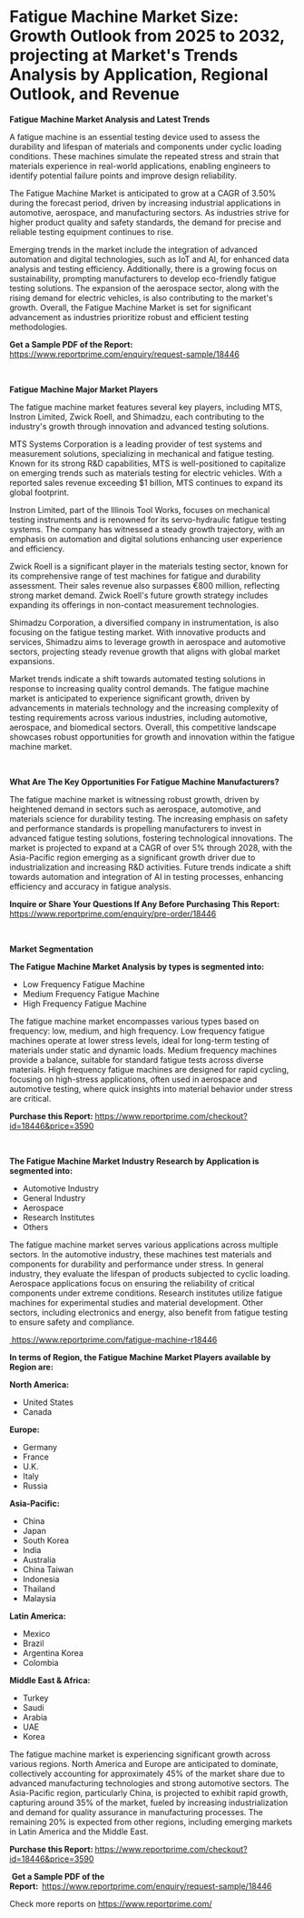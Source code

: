 <p><h1>Fatigue Machine Market Size: Growth Outlook from 2025 to 2032, projecting at Market's Trends Analysis by Application, Regional Outlook, and Revenue</h1></p><p><strong>Fatigue Machine Market Analysis and Latest Trends</strong></p>
<p><p>A fatigue machine is an essential testing device used to assess the durability and lifespan of materials and components under cyclic loading conditions. These machines simulate the repeated stress and strain that materials experience in real-world applications, enabling engineers to identify potential failure points and improve design reliability. </p><p>The Fatigue Machine Market is anticipated to grow at a CAGR of 3.50% during the forecast period, driven by increasing industrial applications in automotive, aerospace, and manufacturing sectors. As industries strive for higher product quality and safety standards, the demand for precise and reliable testing equipment continues to rise. </p><p>Emerging trends in the market include the integration of advanced automation and digital technologies, such as IoT and AI, for enhanced data analysis and testing efficiency. Additionally, there is a growing focus on sustainability, prompting manufacturers to develop eco-friendly fatigue testing solutions. The expansion of the aerospace sector, along with the rising demand for electric vehicles, is also contributing to the market's growth. Overall, the Fatigue Machine Market is set for significant advancement as industries prioritize robust and efficient testing methodologies.</p></p>
<p><strong>Get a Sample PDF of the Report:&nbsp;</strong> <a href="https://www.reportprime.com/enquiry/request-sample/18446?utm_campaign=2220&utm_medium=2&utm_source=Github&utm_content=ia&utm_term=19032025&utm_id=fatigue-machine">https://www.reportprime.com/enquiry/request-sample/18446</a></p>
<p>&nbsp;</p>
<p><strong>Fatigue Machine Major Market Players</strong></p>
<p><p>The fatigue machine market features several key players, including MTS, Instron Limited, Zwick Roell, and Shimadzu, each contributing to the industry's growth through innovation and advanced testing solutions. </p><p>MTS Systems Corporation is a leading provider of test systems and measurement solutions, specializing in mechanical and fatigue testing. Known for its strong R&D capabilities, MTS is well-positioned to capitalize on emerging trends such as materials testing for electric vehicles. With a reported sales revenue exceeding $1 billion, MTS continues to expand its global footprint.</p><p>Instron Limited, part of the Illinois Tool Works, focuses on mechanical testing instruments and is renowned for its servo-hydraulic fatigue testing systems. The company has witnessed a steady growth trajectory, with an emphasis on automation and digital solutions enhancing user experience and efficiency.</p><p>Zwick Roell is a significant player in the materials testing sector, known for its comprehensive range of test machines for fatigue and durability assessment. Their sales revenue also surpasses €800 million, reflecting strong market demand. Zwick Roell's future growth strategy includes expanding its offerings in non-contact measurement technologies.</p><p>Shimadzu Corporation, a diversified company in instrumentation, is also focusing on the fatigue testing market. With innovative products and services, Shimadzu aims to leverage growth in aerospace and automotive sectors, projecting steady revenue growth that aligns with global market expansions.</p><p>Market trends indicate a shift towards automated testing solutions in response to increasing quality control demands. The fatigue machine market is anticipated to experience significant growth, driven by advancements in materials technology and the increasing complexity of testing requirements across various industries, including automotive, aerospace, and biomedical sectors. Overall, this competitive landscape showcases robust opportunities for growth and innovation within the fatigue machine market.</p></p>
<p>&nbsp;</p>
<p><strong>What Are The Key Opportunities For Fatigue Machine Manufacturers?</strong></p>
<p><p>The fatigue machine market is witnessing robust growth, driven by heightened demand in sectors such as aerospace, automotive, and materials science for durability testing. The increasing emphasis on safety and performance standards is propelling manufacturers to invest in advanced fatigue testing solutions, fostering technological innovations. The market is projected to expand at a CAGR of over 5% through 2028, with the Asia-Pacific region emerging as a significant growth driver due to industrialization and increasing R&D activities. Future trends indicate a shift towards automation and integration of AI in testing processes, enhancing efficiency and accuracy in fatigue analysis.</p></p>
<p><strong>Inquire or Share Your Questions If Any Before Purchasing This Report:</strong> <a href="https://www.reportprime.com/enquiry/pre-order/18446?utm_campaign=2220&utm_medium=2&utm_source=Github&utm_content=ia&utm_term=19032025&utm_id=fatigue-machine">https://www.reportprime.com/enquiry/pre-order/18446</a></p>
<p>&nbsp;</p>
<p><strong>Market Segmentation</strong></p>
<p><strong>The Fatigue Machine Market Analysis by types is segmented into:</strong></p>
<p><ul><li>Low Frequency Fatigue Machine</li><li>Medium Frequency Fatigue Machine</li><li>High Frequency Fatigue Machine</li></ul></p>
<p><p>The fatigue machine market encompasses various types based on frequency: low, medium, and high frequency. Low frequency fatigue machines operate at lower stress levels, ideal for long-term testing of materials under static and dynamic loads. Medium frequency machines provide a balance, suitable for standard fatigue tests across diverse materials. High frequency fatigue machines are designed for rapid cycling, focusing on high-stress applications, often used in aerospace and automotive testing, where quick insights into material behavior under stress are critical.</p></p>
<p><strong>Purchase this Report:&nbsp;</strong><a href="https://www.reportprime.com/checkout?id=18446&price=3590&utm_campaign=2220&utm_medium=2&utm_source=Github&utm_content=ia&utm_term=19032025&utm_id=fatigue-machine">https://www.reportprime.com/checkout?id=18446&price=3590</a></p>
<p>&nbsp;</p>
<p><strong>The Fatigue Machine Market Industry Research by Application is segmented into:</strong></p>
<p><ul><li>Automotive Industry</li><li>General Industry</li><li>Aerospace</li><li>Research Institutes</li><li>Others</li></ul></p>
<p><p>The fatigue machine market serves various applications across multiple sectors. In the automotive industry, these machines test materials and components for durability and performance under stress. In general industry, they evaluate the lifespan of products subjected to cyclic loading. Aerospace applications focus on ensuring the reliability of critical components under extreme conditions. Research institutes utilize fatigue machines for experimental studies and material development. Other sectors, including electronics and energy, also benefit from fatigue testing to ensure safety and compliance.</p></p>
<p><a href="https://www.reportprime.com/fatigue-machine-r18446?utm_campaign=2220&utm_medium=2&utm_source=Github&utm_content=ia&utm_term=19032025&utm_id=fatigue-machine">&nbsp;https://www.reportprime.com/fatigue-machine-r18446</a></p>
<p><strong>In terms of Region, the Fatigue Machine Market Players available by Region are:</strong></p>
<p>
    <p> <strong> North America: </strong>
        <ul>
            <li>United States</li>
            <li>Canada</li>
        </ul>
        </p> 
    <p> <strong> Europe: </strong>
        <ul>
            <li>Germany</li>
            <li>France</li>
            <li>U.K.</li>
            <li>Italy</li>
            <li>Russia</li>
        </ul>
        </p> 
    <p> <strong> Asia-Pacific: </strong>
        <ul>
            <li>China</li>
            <li>Japan</li>
            <li>South Korea</li>
            <li>India</li>
            <li>Australia</li>
            <li>China Taiwan</li>
            <li>Indonesia</li>
            <li>Thailand</li>
            <li>Malaysia</li>
        </ul>
        </p> 
    <p> <strong> Latin America: </strong>
        <ul>
            <li>Mexico</li>
            <li>Brazil</li>
            <li>Argentina Korea</li>
            <li>Colombia</li>
        </ul>
        </p> 
    <p> <strong> Middle East & Africa: </strong>
        <ul>
            <li>Turkey</li>
            <li>Saudi</li>
            <li>Arabia</li>
            <li>UAE</li>
            <li>Korea</li>
        </ul>
    </p>
    </p>
<p><p>The fatigue machine market is experiencing significant growth across various regions. North America and Europe are anticipated to dominate, collectively accounting for approximately 45% of the market share due to advanced manufacturing technologies and strong automotive sectors. The Asia-Pacific region, particularly China, is projected to exhibit rapid growth, capturing around 35% of the market, fueled by increasing industrialization and demand for quality assurance in manufacturing processes. The remaining 20% is expected from other regions, including emerging markets in Latin America and the Middle East.</p></p>
<p><strong>Purchase this Report: </strong><a href="https://www.reportprime.com/checkout?id=18446&price=3590&utm_campaign=2220&utm_medium=2&utm_source=Github&utm_content=ia&utm_term=19032025&utm_id=fatigue-machine">https://www.reportprime.com/checkout?id=18446&price=3590</a></p>
<p>&nbsp;<strong>Get a Sample PDF of the Report:&nbsp;&nbsp;</strong><a href="https://www.reportprime.com/enquiry/request-sample/18446?utm_campaign=2220&utm_medium=2&utm_source=Github&utm_content=ia&utm_term=19032025&utm_id=fatigue-machine">https://www.reportprime.com/enquiry/request-sample/18446</a></p>
<p><strong></strong></p>
<p>Check more reports on <a href="https://www.reportprime.com/?utm_campaign=2220&utm_medium=2&utm_source=Github&utm_content=ia&utm_term=19032025&utm_id=fatigue-machine">https://www.reportprime.com/</a></p>